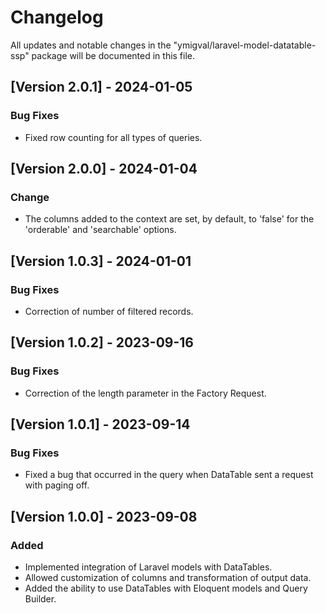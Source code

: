# Changelog

All updates and notable changes in the "ymigval/laravel-model-datatable-ssp" package will be documented in this file.

## [Version 2.0.1] - 2024-01-05

### Bug Fixes

- Fixed row counting for all types of queries.

## [Version 2.0.0] - 2024-01-04

### Change

- The columns added to the context are set, by default, to 'false' for the 'orderable' and 'searchable' options.


## [Version 1.0.3] - 2024-01-01

### Bug Fixes

- Correction of number of filtered records.


## [Version 1.0.2] - 2023-09-16

### Bug Fixes

- Correction of the length parameter in the Factory Request.

## [Version 1.0.1] - 2023-09-14

### Bug Fixes

- Fixed a bug that occurred in the query when DataTable sent a request with paging off.


## [Version 1.0.0] - 2023-09-08

### Added

- Implemented integration of Laravel models with DataTables.
- Allowed customization of columns and transformation of output data.
- Added the ability to use DataTables with Eloquent models and Query Builder.
